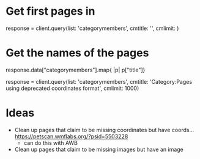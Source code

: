 

# Get first <num> pages in <category>
response = client.query(list: 'categorymembers', cmtitle: '<category>', cmlimit: <num>)
# Get the names of the pages
response.data["categorymembers"].map{ |p| p["title"]}


response = client.query(list: 'categorymembers', cmtitle: 'Category:Pages using deprecated coordinates format', cmlimit: 1000)


# Ideas
- Clean up pages that claim to be missing coordinates but have coords... https://petscan.wmflabs.org/?psid=5503228
  * can do this with AWB
- Clean up pages that claim to be missing images but have an image